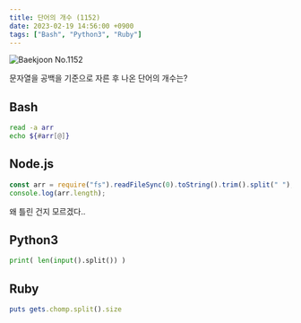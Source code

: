 ```yaml
---
title: 단어의 개수 (1152)
date: 2023-02-19 14:56:00 +0900
tags: ["Bash", "Python3", "Ruby"]
---
```


![Baekjoon No.1152](https://cdn.jsdelivr.net/gh/kimzuni/cdn/blog/baekjoon-1152.png)

문자열을 공백을 기준으로 자른 후 나온 단어의 개수는?

## Bash

```bash
read -a arr
echo ${#arr[@]}
```

## Node.js

```javascript
const arr = require("fs").readFileSync(0).toString().trim().split(" ");
console.log(arr.length);
```

왜 틀린 건지 모르겠다..

## Python3

```python
print( len(input().split()) )
```

## Ruby

```ruby
puts gets.chomp.split().size
```
